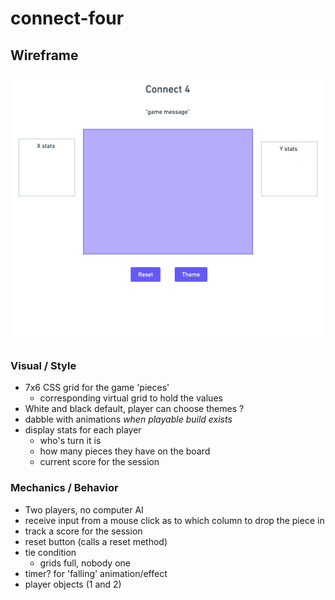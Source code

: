 # connect-four

## Wireframe
![alt text](./images/wireframe.png "Title")

### Visual / Style
- 7x6 CSS grid for the game 'pieces'
  - corresponding virtual grid to hold the values
- White and black default, player can choose themes ?
- dabble with animations *when playable build exists*
- display stats for each player
  - who's turn it is
  - how many pieces they have on the board
  - current score for the session
### Mechanics / Behavior
- Two players, no computer AI
- receive input from a mouse click as to which column to drop the piece in
- track a score for the session
- reset button (calls a reset method)
- tie condition
  - grids full, nobody one
- timer? for 'falling' animation/effect
- player objects (1 and 2)